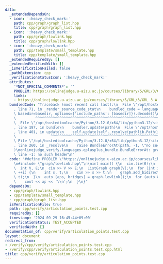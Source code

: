 ```yaml
---
data:
  _extendedDependsOn:
  - icon: ':heavy_check_mark:'
    path: cpp/graph/graph_list.hpp
    title: cpp/graph/graph_list.hpp
  - icon: ':heavy_check_mark:'
    path: cpp/graph/lowlink.hpp
    title: cpp/graph/lowlink.hpp
  - icon: ':heavy_check_mark:'
    path: cpp/template/small_template.hpp
    title: cpp/template/small_template.hpp
  _extendedRequiredBy: []
  _extendedVerifiedWith: []
  _isVerificationFailed: false
  _pathExtension: cpp
  _verificationStatusIcon: ':heavy_check_mark:'
  attributes:
    '*NOT_SPECIAL_COMMENTS*': ''
    PROBLEM: https://onlinejudge.u-aizu.ac.jp/courses/library/5/GRL/3/GRL_3_A
    links:
    - https://onlinejudge.u-aizu.ac.jp/courses/library/5/GRL/3/GRL_3_A
  bundledCode: "Traceback (most recent call last):\n  File \"/opt/hostedtoolcache/Python/3.12.0/x64/lib/python3.12/site-packages/onlinejudge_verify/documentation/build.py\"\
    , line 71, in _render_source_code_stat\n    bundled_code = language.bundle(stat.path,\
    \ basedir=basedir, options={'include_paths': [basedir]}).decode()\n          \
    \         ^^^^^^^^^^^^^^^^^^^^^^^^^^^^^^^^^^^^^^^^^^^^^^^^^^^^^^^^^^^^^^^^^^^^^^^^^^^^^^^^^\n\
    \  File \"/opt/hostedtoolcache/Python/3.12.0/x64/lib/python3.12/site-packages/onlinejudge_verify/languages/cplusplus.py\"\
    , line 187, in bundle\n    bundler.update(path)\n  File \"/opt/hostedtoolcache/Python/3.12.0/x64/lib/python3.12/site-packages/onlinejudge_verify/languages/cplusplus_bundle.py\"\
    , line 401, in update\n    self.update(self._resolve(pathlib.Path(included), included_from=path))\n\
    \                ^^^^^^^^^^^^^^^^^^^^^^^^^^^^^^^^^^^^^^^^^^^^^^^^^^^^^^^^^\n \
    \ File \"/opt/hostedtoolcache/Python/3.12.0/x64/lib/python3.12/site-packages/onlinejudge_verify/languages/cplusplus_bundle.py\"\
    , line 260, in _resolve\n    raise BundleErrorAt(path, -1, \"no such header\"\
    )\nonlinejudge_verify.languages.cplusplus_bundle.BundleErrorAt: graph/lowlink.hpp:\
    \ line -1: no such header\n"
  code: "#define PROBLEM \"https://onlinejudge.u-aizu.ac.jp/courses/library/5/GRL/3/GRL_3_A\"\
    \n#include \"graph/lowlink.hpp\"\n\nint main() {\n  cin.tie(0);\n  ios::sync_with_stdio(false);\n\
    \  int V, E;\n  cin >> V >> E;\n  ListGraph graph(V);\n  for (int i = 0; i < E;\
    \ ++i) {\n    int s, t;\n    cin >> s >> t;\n    graph.add_bidirectional_edge(s,\
    \ t);\n  }\n  auto [aps, bridges] = graph.lowlink();\n  for (auto &&ap: aps) {\n\
    \    cout << ap << '\\n';\n  }\n}"
  dependsOn:
  - cpp/graph/lowlink.hpp
  - cpp/template/small_template.hpp
  - cpp/graph/graph_list.hpp
  isVerificationFile: true
  path: cpp/verify/articulation_points.test.cpp
  requiredBy: []
  timestamp: '2024-09-29 16:45:44+09:00'
  verificationStatus: TEST_ACCEPTED
  verifiedWith: []
documentation_of: cpp/verify/articulation_points.test.cpp
layout: document
redirect_from:
- /verify/cpp/verify/articulation_points.test.cpp
- /verify/cpp/verify/articulation_points.test.cpp.html
title: cpp/verify/articulation_points.test.cpp
---
```

